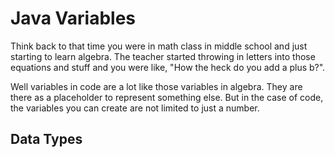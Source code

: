 # Java Variables

Think back to that time you were in math class in middle school and just starting to learn algebra.
The teacher started throwing in letters into those equations and stuff and you were like, "How the heck do you add a plus b?".

Well variables in code are a lot like those variables in algebra. They are there as a placeholder to represent something else.
But in the case of code, the variables you can create are not limited to just a number.

## Data Types

